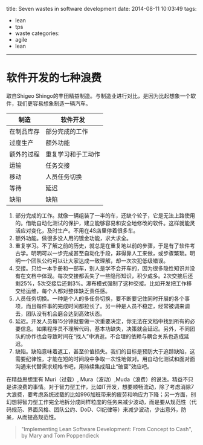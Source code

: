 title: Seven wastes in software development
date: 2014-08-11 10:03:49
tags: 
  - lean
  - tps
  - waste
categories:
  - agile
  - lean
---

# 软件开发的七种浪费

取自Shigeo Shingo的丰田精益制造。与制造业进行对比，是因为比起想象一个软件，我们更容易想象制造一辆汽车。

制造 | 软件开发
---- | ------ 
在制品库存 | 部分完成的工作
过度生产 | 额外功能
额外的过程 | 重复学习和手工动作
运输 | 任务交接
移动 | 人员任务切换
等待 | 延迟
缺陷 | 缺陷

<!--more-->

1. 部分完成的工作。就像一辆组装了一半的车，还缺个轮子，它是无法上路使用的。借助自动化测试的保护，建立能够容易和安全地修改的软件。这样就能灵活应对变化，及时生产。不用在4S店里停着很多车。
2. 额外功能。做很多没人用的镀金功能，求大求全。
3. 重复学习。不了解之前的历史，就总是在重复地以前的步骤，于是有了软件考古学。明明可以一步完成甚至自动化手段，非得靠人工来做，或步骤繁琐。明明一个团队公约可以让大家达成一致理解，却一次次犯低级错误。
4. 交接。只给一本手册和一部车，别人是学不会开车的，因为很多隐性知识并没有在文档中体现。每次交接都丢失了一些隐形知识，积少成多。2次交接后还剩25%，5次交接后还剩3%。瀑布模式强制了这种交接。比如开发把工作移交给运维，每个人都对整体缺乏责任感。
5. 人员任务切换。一种是个人的多任务切换，要不断要记住同时开展的各个事项，而且每件事的完成时间都拉长了。另一种是人员不稳定，经常被调来调去，团队没有机会磨合达到高效状态。
6. 延迟。开发人员每15分钟就要做一次重要决定，你无法在文档中找到所有的必要信息。如果程序员不理解代码，基本功缺失，决策就会延迟。另外，不同团队的协作也会导致时间在“找人”中消逝。不合理的依赖与耦合关系也造成延迟。
7. 缺陷。缺陷意味着返工，甚至价值损失。我们的目标是预防大于追踪缺陷，这需要纪律性，才能在短的时间段中争取一次性地做对。用自动化测试和面对面沟通来代替需求规格书吧，用持续集成阻止“破窗”效应吧。

在精益思想里有 Muri（过载）, Mura（波动）,Muda（浪费）的说法。精益不只是讲浪费的事情。对于智力型工作，比如IT开发，想要顺畅流动，除了考虑消除7大浪费，要考虑系统过载的比如996加班带来的疲劳和响应力下降；另一方面，别幻想将智力型工作完全地拆分成同样粒度的任务来减少波动，而是要从规范性（代码规范、界面风格、团队公约、DoD、CI纪律等）来减少波动，少出意外，防呆，从而提高规范性。

> "Implementing Lean Software Development: From Concept to Cash", by Mary and Tom Poppendieck